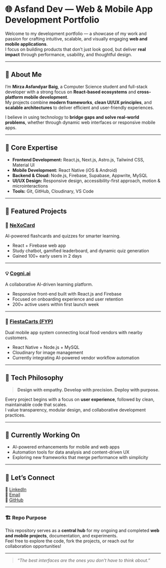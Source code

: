 # 🌐 Asfand Dev — Web & Mobile App Development Portfolio

Welcome to my development portfolio — a showcase of my work and passion for crafting intuitive, scalable, and visually engaging **web and mobile applications**.  
I focus on building products that don’t just look good, but deliver **real impact** through performance, usability, and thoughtful design.

---

## 🚀 About Me

I’m **Mirza Asfandyar Baig**, a Computer Science student and full-stack developer with a strong focus on **React-based ecosystems** and **cross-platform mobile development**.  
My projects combine **modern frameworks**, **clean UI/UX principles**, and **scalable architectures** to deliver efficient and user-friendly experiences.

I believe in using technology to **bridge gaps and solve real-world problems**, whether through dynamic web interfaces or responsive mobile apps.

---

## 🧠 Core Expertise

- **Frontend Development:** React.js, Next.js, Astro.js, Tailwind CSS, Material UI  
- **Mobile Development:** React Native (iOS & Android)  
- **Backend & Cloud:** Node.js, Firebase, Supabase, Appwrite, MySQL  
- **UI/UX Design:** Responsive design, accessibility-first approach, motion & microinteractions  
- **Tools:** Git, GitHub, Cloudinary, VS Code

---

## 💼 Featured Projects

### 🧩 [NeXoCard](https://github.com/AmanWasti9/AI-FlashCard)
AI-powered flashcards and quizzes for smarter learning.  
- React + Firebase web app  
- Study chatbot, gamified leaderboard, and dynamic quiz generation  
- Gained 100+ early users in 2 days

---

### 💡 [Cogni.ai](https://github.com/AmanWasti9/Final-Project)
A collaborative AI-driven learning platform.  
- Responsive front-end built with React.js and Firebase  
- Focused on onboarding experience and user retention  
- 200+ active users within first launch week

---

### 🚛 [FiestaCarts (FYP)](https://github.com/junaidanser65/Whole_project)
Dual mobile app system connecting local food vendors with nearby customers.  
- React Native + Node.js + MySQL  
- Cloudinary for image management  
- Currently integrating AI-powered vendor workflow automation

---

## 🧰 Tech Philosophy

> **Design with empathy. Develop with precision. Deploy with purpose.**

Every project begins with a focus on **user experience**, followed by clean, maintainable code that scales.  
I value transparency, modular design, and collaborative development practices.

---

## 🌱 Currently Working On

- AI-powered enhancements for mobile and web apps  
- Automation tools for data analysis and content-driven UX  
- Exploring new frameworks that merge performance with simplicity

---

## 🤝 Let’s Connect

💼 [LinkedIn](https://www.linkedin.com/in/mirza-asfandyar-baig-44abb6218/)  
📧 [Email](mailto:mirzasfand04@gmail.com)  
🐙 [GitHub](https://github.com/Vortex127)

---

### 🏗️ Repo Purpose

This repository serves as a **central hub** for my ongoing and completed **web and mobile projects**, documentation, and experiments.  
Feel free to explore the code, fork the projects, or reach out for collaboration opportunities!

---

> _“The best interfaces are the ones you don’t have to think about.”_
